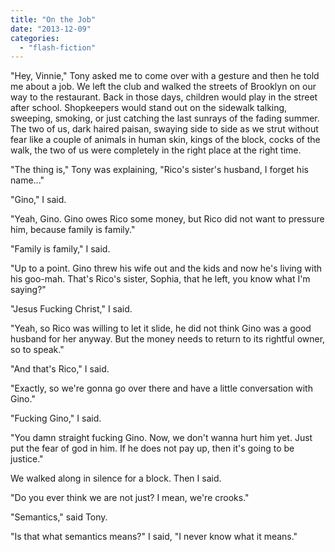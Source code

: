 ```yaml
---
title: "On the Job"
date: "2013-12-09"
categories: 
  - "flash-fiction"
---
```


"Hey, Vinnie," Tony asked me to come over with a gesture and then he told me about a job. We left the club and walked the streets of Brooklyn on our way to the restaurant. Back in those days, children would play in the street after school. Shopkeepers would stand out on the sidewalk talking, sweeping, smoking, or just catching the last sunrays of the fading summer. The two of us, dark haired paisan, swaying side to side as we strut without fear like a couple of animals in human skin, kings of the block, cocks of the walk, the two of us were completely in the right place at the right time.

"The thing is," Tony was explaining, "Rico's sister's husband, I forget his name..."

"Gino," I said.

"Yeah, Gino. Gino owes Rico some money, but Rico did not want to pressure him, because family is family."

"Family is family," I said.

"Up to a point. Gino threw his wife out and the kids and now he's living with his goo-mah. That's Rico's sister, Sophia, that he left, you know what I'm saying?"

"Jesus Fucking Christ," I said.

"Yeah, so Rico was willing to let it slide, he did not think Gino was a good husband for her anyway. But the money needs to return to its rightful owner, so to speak."

"And that's Rico," I said.

"Exactly, so we're gonna go over there and have a little conversation with Gino."

"Fucking Gino," I said.

"You damn straight fucking Gino. Now, we don't wanna hurt him yet. Just put the fear of god in him. If he does not pay up, then it's going to be justice."

We walked along in silence for a block. Then I said.

"Do you ever think we are not just? I mean, we're crooks."

"Semantics," said Tony.

"Is that what semantics means?" I said, "I never know what it means."
